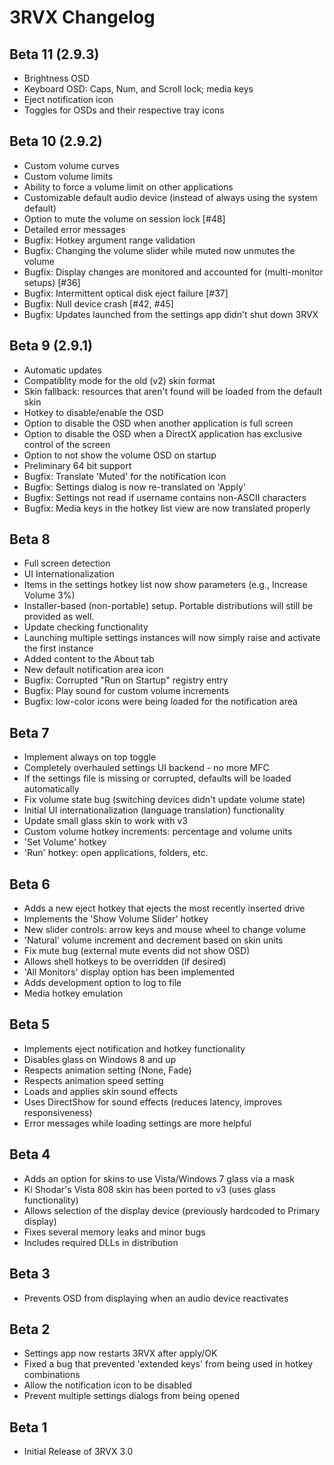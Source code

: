 3RVX Changelog
==============

Beta 11 (2.9.3)
---------------
* Brightness OSD
* Keyboard OSD: Caps, Num, and Scroll lock; media keys
* Eject notification icon
* Toggles for OSDs and their respective tray icons

Beta 10 (2.9.2)
---------------
* Custom volume curves
* Custom volume limits
* Ability to force a volume limit on other applications
* Customizable default audio device (instead of always using the system default)
* Option to mute the volume on session lock [#48]
* Detailed error messages
* Bugfix: Hotkey argument range validation
* Bugfix: Changing the volume slider while muted now unmutes the volume
* Bugfix: Display changes are monitored and accounted for (multi-monitor setups) [#36]
* Bugfix: Intermittent optical disk eject failure [#37]
* Bugfix: Null device crash [#42, #45]
* Bugfix: Updates launched from the settings app didn't shut down 3RVX

Beta 9 (2.9.1)
------
* Automatic updates
* Compatiblity mode for the old (v2) skin format
* Skin fallback: resources that aren't found will be loaded from the default skin
* Hotkey to disable/enable the OSD 
* Option to disable the OSD when another application is full screen
* Option to disable the OSD when a DirectX application has exclusive control of the screen
* Option to not show the volume OSD on startup
* Preliminary 64 bit support
* Bugfix: Translate 'Muted' for the notification icon
* Bugfix: Settings dialog is now re-translated on 'Apply'
* Bugfix: Settings not read if username contains non-ASCII characters
* Bugfix: Media keys in the hotkey list view are now translated properly

Beta 8
------
* Full screen detection
* UI Internationalization
* Items in the settings hotkey list now show parameters (e.g., Increase Volume 3%)
* Installer-based (non-portable) setup. Portable distributions will still be provided as well.
* Update checking functionality
* Launching multiple settings instances will now simply raise and activate the first instance
* Added content to the About tab
* New default notification area icon
* Bugfix: Corrupted "Run on Startup" registry entry
* Bugfix: Play sound for custom volume increments
* Bugfix: low-color icons were being loaded for the notification area

Beta 7
------
* Implement always on top toggle
* Completely overhauled settings UI backend - no more MFC
* If the settings file is missing or corrupted, defaults will be loaded automatically
* Fix volume state bug (switching devices didn't update volume state)
* Initial UI internationalization (language translation) functionality
* Update small glass skin to work with v3
* Custom volume hotkey increments: percentage and volume units
* 'Set Volume' hotkey
* 'Run' hotkey: open applications, folders, etc.

Beta 6
------
* Adds a new eject hotkey that ejects the most recently inserted drive
* Implements the 'Show Volume Slider' hotkey
* New slider controls: arrow keys and mouse wheel to change volume
* 'Natural' volume increment and decrement based on skin units
* Fix mute bug (external mute events did not show OSD)
* Allows shell hotkeys to be overridden (if desired)
* 'All Monitors' display option has been implemented
* Adds development option to log to file
* Media hotkey emulation

Beta 5
------
* Implements eject notification and hotkey functionality
* Disables glass on Windows 8 and up
* Respects animation setting (None, Fade)
* Respects animation speed setting
* Loads and applies skin sound effects
* Uses DirectShow for sound effects (reduces latency, improves responsiveness)
* Error messages while loading settings are more helpful

Beta 4
------
* Adds an option for skins to use Vista/Windows 7 glass via a mask
* Ki Shodar's Vista 808 skin has been ported to v3 (uses glass functionality)
* Allows selection of the display device (previously hardcoded to Primary display)
* Fixes several memory leaks and minor bugs
* Includes required DLLs in distribution

Beta 3
------
* Prevents OSD from displaying when an audio device reactivates

Beta 2
------
* Settings app now restarts 3RVX after apply/OK
* Fixed a bug that prevented 'extended keys' from being used in hotkey combinations
* Allow the notification icon to be disabled
* Prevent multiple settings dialogs from being opened

Beta 1
------
* Initial Release of 3RVX 3.0
